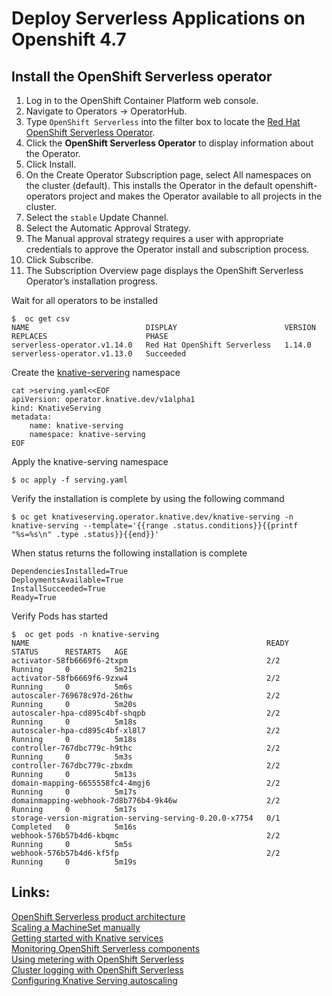 # Deploy Serverless Applications on Openshift 4.7

## Install the OpenShift Serverless operator
1. Log in to the OpenShift Container Platform web console.
2. Navigate to Operators → OperatorHub.
3. Type `OpenShift Serverless` into the filter box to locate the [Red Hat OpenShift Serverless Operator](https://docs.openshift.com/container-platform/4.7/serverless/admin_guide/installing-openshift-serverless.html#installing-openshift-serverless).
4. Click the **OpenShift Serverless Operator** to display information about the Operator.
5. Click Install.
6. On the Create Operator Subscription page, select All namespaces on the cluster (default). This installs the Operator in the default openshift-operators project and makes the Operator available to all projects in the cluster.
7. Select the `stable` Update Channel.
8. Select the Automatic Approval Strategy.
9. The Manual approval strategy requires a user with appropriate credentials to approve the Operator install and subscription process.
10. Click Subscribe.
11. The Subscription Overview page displays the OpenShift Serverless Operator’s installation progress.

Wait for all operators to be installed
```
$  oc get csv
NAME                          DISPLAY                        VERSION   REPLACES                      PHASE
serverless-operator.v1.14.0   Red Hat OpenShift Serverless   1.14.0    serverless-operator.v1.13.0   Succeeded
```

Create the [knative-servering](https://docs.openshift.com/container-platform/4.7/serverless/admin_guide/installing-knative-serving.html#installing-knative-serving) namespace
```
cat >serving.yaml<<EOF
apiVersion: operator.knative.dev/v1alpha1
kind: KnativeServing
metadata:
    name: knative-serving
    namespace: knative-serving
EOF
```

Apply the knative-serving namespace
```
$ oc apply -f serving.yaml
```

Verify the installation is complete by using the following command
```
$ oc get knativeserving.operator.knative.dev/knative-serving -n knative-serving --template='{{range .status.conditions}}{{printf "%s=%s\n" .type .status}}{{end}}'
```

When status returns the following installation is complete
```
DependenciesInstalled=True
DeploymentsAvailable=True
InstallSucceeded=True
Ready=True
```

Verify Pods has started
```
$  oc get pods -n knative-serving
NAME                                                     READY   STATUS      RESTARTS   AGE
activator-58fb6669f6-2txpm                               2/2     Running     0          5m21s
activator-58fb6669f6-9zxw4                               2/2     Running     0          5m6s
autoscaler-769678c97d-26thw                              2/2     Running     0          5m20s
autoscaler-hpa-cd895c4bf-shqpb                           2/2     Running     0          5m18s
autoscaler-hpa-cd895c4bf-xl8l7                           2/2     Running     0          5m18s
controller-767dbc779c-h9thc                              2/2     Running     0          5m3s
controller-767dbc779c-zbxdm                              2/2     Running     0          5m13s
domain-mapping-6655558fc4-4mgj6                          2/2     Running     0          5m17s
domainmapping-webhook-7d8b776b4-9k46w                    2/2     Running     0          5m17s
storage-version-migration-serving-serving-0.20.0-x7754   0/1     Completed   0          5m16s
webhook-576b57b4d6-kbqmc                                 2/2     Running     0          5m5s
webhook-576b57b4d6-kf5fp                                 2/2     Running     0          5m19s
```

## Links:
[OpenShift Serverless product architecture](https://docs.openshift.com/container-platform/4.2/serverless/serverless-architecture.html)  
[Scaling a MachineSet manually](https://docs.openshift.com/container-platform/4.2/serverless/installing-openshift-serverless.html#machineset-manually-scaling_installing-openshift-serverless)  
[Getting started with Knative services](https://docs.openshift.com/container-platform/4.2/serverless/getting-started-knative-services.html)  
[Monitoring OpenShift Serverless components](https://docs.openshift.com/container-platform/4.2/serverless/monitoring-serverless.html)  
[Using metering with OpenShift Serverless](https://docs.openshift.com/container-platform/4.2/serverless/serverless-metering.html)  
[Cluster logging with OpenShift Serverless](https://docs.openshift.com/container-platform/4.2/serverless/cluster-logging-serverless.html)  
[Configuring Knative Serving autoscaling](https://docs.openshift.com/container-platform/4.2/serverless/configuring-knative-serving-autoscaling.html)  

